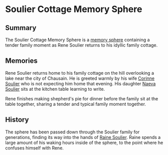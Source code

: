 # Soulier Cottage Memory Sphere

## Summary

The Soulier Cottage Memory Sphere is a [memory sphere](memory-sphere.md) containing a tender family moment as Rene Soulier returns to his idyllic family cottage.

## Memories

Rene Soulier returns home to his family cottage on the hill overlooking a lake near the city of Chausain. He is greeted warmly by his wife [Corinne Soulier](../../characters/corinne-soulier.md) who is not expecting him home that evening. His daughter [Naeva Soulier](../../characters/naeva-soulier.md) sits at the kitchen table learning to write.

Rene finishes making shepherd's pie for dinner before the family sit at the table together, sharing a tender and typical family moment together.

## History

The sphere has been passed down through the Soulier family for generations, finding its way into the hands of [Raine Soulier](../../characters/raine-soulier.md). Raine spends a large amount of his waking hours inside of the sphere, to the point where he confuses himself with Rene.
